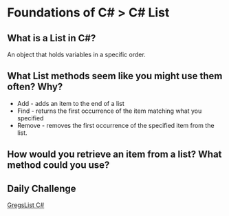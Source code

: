 # Foundations of C# > C# List

## What is a List in C#?

An object that holds variables in a specific order.

## What List methods seem like you might use them often? Why?

- Add - adds an item to the end of a list
- Find - returns the first occurrence of the item matching what you specified
- Remove - removes the first occurrence of the specified item from the list.

## How would you retrieve an item from a list? What method could you use?

## Daily Challenge

[GregsList C#](https://github.com/DerekShain/Gregslist-CSharp)
